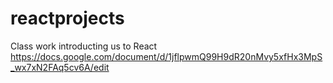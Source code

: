 # reactprojects
Class work introducting us to React
https://docs.google.com/document/d/1jflpwmQ99H9dR20nMvy5xfHx3MpS_wx7xN2FAq5cv6A/edit
